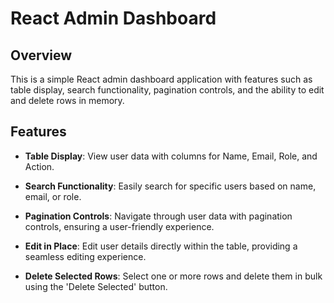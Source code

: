 # React Admin Dashboard

## Overview

This is a simple React admin dashboard application with features such as table display, search functionality, pagination controls, and the ability to edit and delete rows in memory.

## Features

- **Table Display**: View user data with columns for Name, Email, Role, and Action.

- **Search Functionality**: Easily search for specific users based on name, email, or role.

- **Pagination Controls**: Navigate through user data with pagination controls, ensuring a user-friendly experience.

- **Edit in Place**: Edit user details directly within the table, providing a seamless editing experience.

- **Delete Selected Rows**: Select one or more rows and delete them in bulk using the 'Delete Selected' button.